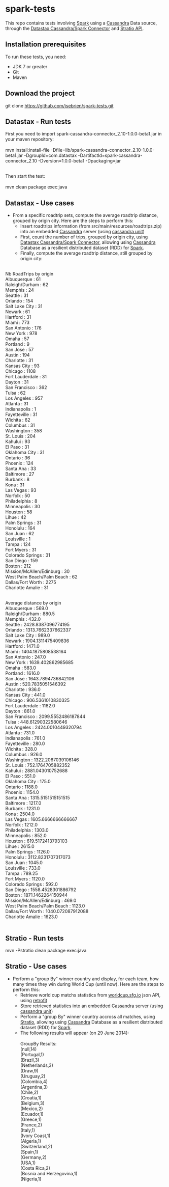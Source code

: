 spark-tests
===============

This repo contains tests involving [Spark](http://spark.apache.org/) using a [Cassandra](http://cassandra.apache.org/) Data source, through the [Datastax Cassandra/Spark Connector](https://github.com/datastax/spark-cassandra-connector/) and [Stratio API](http://www.openstratio.org/).

Installation prerequisites
-------

To run these tests, you need:
- JDK 7 or greater
- Git
- Maven

Download the project
-------

git clone https://github.com/jsebrien/spark-tests.git

Datastax - Run tests
-------

First you need to import spark-cassandra-connector_2.10-1.0.0-beta1.jar in your maven repository:<br/><br/>
mvn install:install-file -Dfile=lib/spark-cassandra-connector_2.10-1.0.0-beta1.jar -DgroupId=com.datastax -DartifactId=spark-cassandra-connector_2.10 -Dversion=1.0.0-beta1 -Dpackaging=jar<br/><br/>

Then start the test:<br/><br/>
mvn  clean package exec:java

Datastax - Use cases
-------

- From a specific roadtrip sets, compute the average roadtrip distance, grouped by origin city.
Here are the steps to perform this:
  + Insert roadtrips information (from src/main/resources/roadtrips.zip) into an embedded [Cassandra](http://cassandra.apache.org/) server (using [cassandra unit](https://github.com/jsevellec/cassandra-unit))
  + First, count the number of trips, grouped by origin city, using [Datastax Cassandra/Spark Connector](https://github.com/datastax/spark-cassandra-connector/), allowing using [Cassandra](http://cassandra.apache.org/) Database as a resilient distributed dataset (RDD) for [Spark](http://spark.apache.org/).
  + Finally, compute the average roadtrip distance, still grouped by origin city:<br/><br/>


Nb RoadTrips by origin<br/>
Albuquerque : 61<br/>
Raleigh/Durham : 62<br/>
Memphis : 24<br/>
Seattle : 31<br/>
Orlando : 154<br/>
Salt Lake City : 31<br/>
Newark : 61<br/>
Hartford : 31<br/>
Miami : 773<br/>
San Antonio : 176<br/>
New York : 978<br/>
Omaha : 57<br/>
Portland : 9<br/>
San Jose : 57<br/>
Austin : 194<br/>
Charlotte : 31<br/>
Kansas City : 93<br/>
Chicago : 1108<br/>
Fort Lauderdale : 31<br/>
Dayton : 31<br/>
San Francisco : 362<br/>
Tulsa : 62<br/>
Los Angeles : 957<br/>
Atlanta : 31<br/>
Indianapolis : 1<br/>
Fayetteville : 31<br/>
Wichita : 62<br/>
Columbus : 31<br/>
Washington : 358<br/>
St. Louis : 204<br/>
Kahului : 93<br/>
El Paso : 31<br/>
Oklahoma City : 31<br/>
Ontario : 36<br/>
Phoenix : 124<br/>
Santa Ana : 33<br/>
Baltimore : 27<br/>
Burbank : 8<br/>
Kona : 31<br/>
Las Vegas : 93<br/>
Norfolk : 50<br/>
Philadelphia : 8<br/>
Minneapolis : 30<br/>
Houston : 58<br/>
Lihue : 42<br/>
Palm Springs : 31<br/>
Honolulu : 164<br/>
San Juan : 62<br/>
Louisville : 1<br/>
Tampa : 124<br/>
Fort Myers : 31<br/>
Colorado Springs : 31<br/>
San Diego : 159<br/>
Boston : 212<br/>
Mission/McAllen/Edinburg : 30<br/>
West Palm Beach/Palm Beach : 62<br/>
Dallas/Fort Worth : 2275<br/>
Charlotte Amalie : 31<br/><br/>

Average distance by origin<br/>
Albuquerque : 569.0<br/>
Raleigh/Durham : 880.5<br/>
Memphis : 432.0<br/>
Seattle : 2428.8387096774195<br/>
Orlando : 1313.7662337662337<br/>
Salt Lake City : 989.0<br/>
Newark : 1904.1311475409836<br/>
Hartford : 1471.0<br/>
Miami : 1404.1875808538164<br/>
San Antonio : 247.0<br/>
New York : 1639.402862985685<br/>
Omaha : 583.0<br/>
Portland : 1616.0<br/>
San Jose : 1643.7894736842106<br/>
Austin : 520.7835051546392<br/>
Charlotte : 936.0<br/>
Kansas City : 441.0<br/>
Chicago : 906.5361010830325<br/>
Fort Lauderdale : 1182.0<br/>
Dayton : 861.0<br/>
San Francisco : 2099.5552486187844<br/>
Tulsa : 448.61290322580646<br/>
Los Angeles : 2424.0010449320794<br/>
Atlanta : 731.0<br/>
Indianapolis : 761.0<br/>
Fayetteville : 280.0<br/>
Wichita : 328.0<br/>
Columbus : 926.0<br/>
Washington : 1322.2067039106146<br/>
St. Louis : 752.1764705882352<br/>
Kahului : 2881.043010752688<br/>
El Paso : 551.0<br/>
Oklahoma City : 175.0<br/>
Ontario : 1188.0<br/>
Phoenix : 1154.0<br/>
Santa Ana : 1315.5151515151515<br/>
Baltimore : 1217.0<br/>
Burbank : 1231.0<br/>
Kona : 2504.0<br/>
Las Vegas : 1605.6666666666667<br/>
Norfolk : 1212.0<br/>
Philadelphia : 1303.0<br/>
Minneapolis : 852.0<br/>
Houston : 619.5172413793103<br/>
Lihue : 2615.0<br/>
Palm Springs : 1126.0<br/>
Honolulu : 3112.8231707317073<br/>
San Juan : 1045.0<br/>
Louisville : 733.0<br/>
Tampa : 789.25<br/>
Fort Myers : 1120.0<br/>
Colorado Springs : 592.0<br/>
San Diego : 1558.4528301886792<br/>
Boston : 1871.1462264150944<br/>
Mission/McAllen/Edinburg : 469.0<br/>
West Palm Beach/Palm Beach : 1123.0<br/>
Dallas/Fort Worth : 1040.072087912088<br/>
Charlotte Amalie : 1623.0<br/><br/>

Stratio - Run tests
-------

mvn -Pstratio clean package exec:java

Stratio - Use cases
-------

- Perform a "group By" winner country and display, for each team, how many times they win during World Cup (until now).
Here are the steps to perform this:
  + Retrieve world cup matchs statistics from [worldcup.sfg.io](http://worldcup.sfg.io/) json API, using [retrofit](http://square.github.io/retrofit/)
  + Store retrieved statistics into an embedded [Cassandra](http://cassandra.apache.org/) server (using [cassandra unit](https://github.com/jsevellec/cassandra-unit))
  + Perform a "group By" winner country accross all matches, using [Stratio](http://www.openstratio.org/), allowing using [Cassandra](http://cassandra.apache.org/) Database as a resilient distributed dataset (RDD) for [Spark](http://spark.apache.org/).
  + The following results will appear (on 29 June 2014):<br/><br/>
GroupBy Results:<br/>
(null,14)<br/>
(Portugal,1)<br/>
(Brazil,3)<br/>
(Netherlands,3)<br/>
(Draw,9)<br/>
(Uruguay,2)<br/>
(Colombia,4)<br/>
(Argentina,3)<br/>
(Chile,2)<br/>
(Croatia,1)<br/>
(Belgium,3)<br/>
(Mexico,2)<br/>
(Ecuador,1)<br/>
(Greece,1)<br/>
(France,2)<br/>
(Italy,1)<br/>
(Ivory Coast,1)<br/>
(Algeria,1)<br/>
(Switzerland,2)<br/>
(Spain,1)<br/>
(Germany,2)<br/>
(USA,1)<br/>
(Costa Rica,2)<br/>
(Bosnia and Herzegovina,1)<br/>
(Nigeria,1)<br/>
